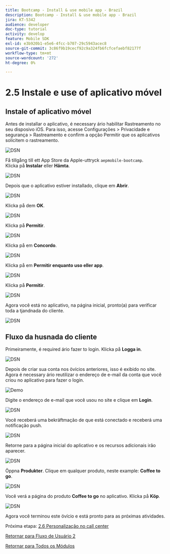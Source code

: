 ```yaml
---
title: Bootcamp - Install & use mobile app - Brazil
description: Bootcamp - Install & use mobile app - Brazil
jira: KT-5342
audience: developer
doc-type: tutorial
activity: develop
feature: Mobile SDK
exl-id: e3b920b1-e5e6-4fcc-b707-29c5943acec8
source-git-commit: 3c86f9b19cecf92c9a324fb6fcfcefaebf82177f
workflow-type: tm+mt
source-wordcount: '272'
ht-degree: 0%

---
```


# 2.5 Instale e use of aplicativo móvel


## Instale of aplicativo móvel

Antes de installar o aplicativo, é necessary ário habilitar Rastreamento no seu disposivo iOS. Para isso, acesse Configurações > Privacidade e segurança > Rastreamento e confirm a opção Permitir que os aplicativos solicitem o rastreamento.

![DSN](./../uc3/images/app4.png)

Få tillgång till ett App Store da Apple-uttryck `aepmobile-bootcamp`.\
Klicka på **Instalar** eller **Hämta**.

![DSN](./../uc3/images/app1.png)

Depois que o aplicativo estiver installado, clique em **Abrir**.

![DSN](./../uc3/images/app2.png)

Klicka på dem **OK**.

![DSN](./../uc3/images/app9.png)

Klicka på **Permitir**.

![DSN](./../uc3/images/app3.png)

Klicka på em **Concordo**.

![DSN](./../uc3/images/app7.png)

Klicka på em **Permitir enquanto uso eller app**.

![DSN](./../uc3/images/app8.png)

Klicka på **Permitir**.

![DSN](./../uc3/images/app5.png)

Agora você está no aplicativo, na página inicial, pronto(a) para verificar toda a tjandnada do cliente.

![DSN](./../uc3/images/app12.png)

## Fluxo da husnada do cliente

Primeiramente, é required ário fazer to login. Klicka på **Logga in**.

![DSN](./../uc3/images/app13.png)

Depois de criar sua conta nos övícios anteriores, isso é exibido no site. Agora é necessary ário reutilizar o endereço de e-mail da conta que você criou no aplicativo para fazer o login.

![Demo](./../uc3/images/pv1.png)

Digite o endereço de e-mail que você usou no site e clique em **Login**.

![DSN](./../uc3/images/app14.png)

Você receberá uma bekräftmação de que está conectado e receberá uma notificação push.

![DSN](./../uc3/images/app15.png)

Retorne para a página inicial do aplicativo e os recursos adicionais irão aparecer.

![DSN](./../uc3/images/app17.png)

Öppna **Produkter**. Clique em qualquer produto, neste example: **Coffee to go**.

![DSN](./images/app19.png)

Você verá a página do produto **Coffee to go** no aplicativo. Klicka på **Köp**.

![DSN](./images/app20.png)

Agora você terminou este övício e está pronto para as próximas atividades.

Próxima etapa: [ 2.6 Personalização no call center ](./ex6.md)

[Retornar para Fluxo de Usuário 2](./uc2.md)

[Retornar para Todos os Módulos](../../overview.md)
